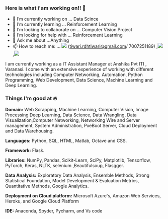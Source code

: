 ### Here is what i'am working on!! 👋



- 🔭 I’m currently working on ... Data Scince
- 🌱 I’m currently learning ... Reinforcement Learning
- 👯 I’m looking to collaborate on ... Computer Vision Project
- 🤔 I’m looking for help with ... Reinforcement Learning
- 💬 Ask me about ...Anything
- 📫 How to reach me: ... <img target="_blank" src="https://ssl.gstatic.com/ui/v1/icons/mail/rfr/logo_gmail_lockup_default_1x_r2.png"/> (tiwari.rdhtiwari@gmail.com/ 7007251189)  ,[<img target="_blank" src="https://img.icons8.com/doodle/64/000000/linkedin-circled.png"/>](https://www.linkedin.com/in/radheshyam-tiwari/) ,[<img target="_blank" src="https://img.icons8.com/cotton/64/000000/whatsapp--v4.png"/>](https://wa.me/917007251189) 

I am currently working as a IT Assistant Manager at Anshika Pvt ITI , Varanasi. I come with an extensive experience of working with different technologies including Computer Networking, Automation, Python Programming, Web Development, Data Science, Machine Learning and Deep Learning.


### Things I'm good at :fire:

**Domain:** Web Scrapping, Machine Learning, Computer Vision, Image Processing Deep Learning, Data Science, Data Wrangling, Data Visualization,Computer Networking, Networking Wire and Server management, System Administration, PxeBoot Server, Cloud Deployment and Data Warehousing.

**Languages:**  Python, SQL, HTML, Matlab, Octave and CSS.

**Framework:** Flask.

**Libraries:** NumPy, Pandas, Scikit-Learn, SciPy, Matplotlib, Tensorflow, PyTorch, Keras, NLTK, selenium ,Beautifulsoup, Flasgger. 

**Data Analysis:** Exploratory Data Analysis, Ensemble Methods, Strong Statistical Foundation, Model Development & Evaluation Metrics, Quantitative Methods, Google Analytics.

**Deployment on Cloud platform:** Microsoft Azure's, Amazon Web Services, Heroku, and Google Cloud Platform

**IDE:** Anaconda, Spyder, Pycharm, and Vs code

